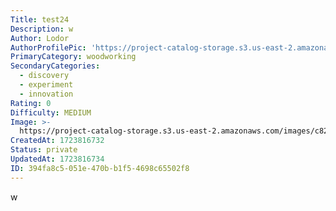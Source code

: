 ```yaml
---
Title: test24
Description: w
Author: Lodor
AuthorProfilePic: 'https://project-catalog-storage.s3.us-east-2.amazonaws.com/images/pfp.png'
PrimaryCategory: woodworking
SecondaryCategories:
  - discovery
  - experiment
  - innovation
Rating: 0
Difficulty: MEDIUM
Image: >-
  https://project-catalog-storage.s3.us-east-2.amazonaws.com/images/c82ed005-ce06-4ccd-ba6b-075ba8d6ee1a.png
CreatedAt: 1723816732
Status: private
UpdatedAt: 1723816734
ID: 394fa8c5-051e-470b-b1f5-4698c65502f8
---
```

w
